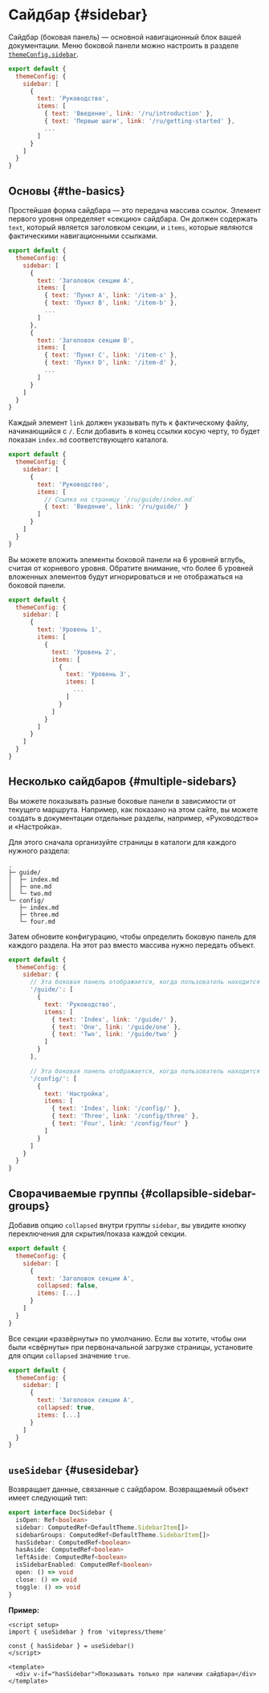 # Сайдбар {#sidebar}

Сайдбар (боковая панель) — основной навигационный блок вашей документации. Меню боковой панели можно настроить в разделе [`themeConfig.sidebar`](./default-theme-config#sidebar).

```js
export default {
  themeConfig: {
    sidebar: [
      {
        text: 'Руководство',
        items: [
          { text: 'Введение', link: '/ru/introduction' },
          { text: 'Первые шаги', link: '/ru/getting-started' },
          ...
        ]
      }
    ]
  }
}
```

## Основы {#the-basics}

Простейшая форма сайдбара — это передача массива ссылок. Элемент первого уровня определяет «секцию» сайдбара. Он должен содержать `text`, который является заголовком секции, и `items`, которые являются фактическими навигационными ссылками.

```js
export default {
  themeConfig: {
    sidebar: [
      {
        text: 'Заголовок секции A',
        items: [
          { text: 'Пункт A', link: '/item-a' },
          { text: 'Пункт B', link: '/item-b' },
          ...
        ]
      },
      {
        text: 'Заголовок секции B',
        items: [
          { text: 'Пункт C', link: '/item-c' },
          { text: 'Пункт D', link: '/item-d' },
          ...
        ]
      }
    ]
  }
}
```

Каждый элемент `link` должен указывать путь к фактическому файлу, начинающийся с `/`. Если добавить в конец ссылки косую черту, то будет показан `index.md` соответствующего каталога.

```js
export default {
  themeConfig: {
    sidebar: [
      {
        text: 'Руководство',
        items: [
          // Ссылка на страницу `/ru/guide/index.md`
          { text: 'Введение', link: '/ru/guide/' }
        ]
      }
    ]
  }
}
```

Вы можете вложить элементы боковой панели на 6 уровней вглубь, считая от корневого уровня. Обратите внимание, что более 6 уровней вложенных элементов будут игнорироваться и не отображаться на боковой панели.

```js
export default {
  themeConfig: {
    sidebar: [
      {
        text: 'Уровень 1',
        items: [
          {
            text: 'Уровень 2',
            items: [
              {
                text: 'Уровень 3',
                items: [
                  ...
                ]
              }
            ]
          }
        ]
      }
    ]
  }
}
```

## Несколько сайдбаров {#multiple-sidebars}

Вы можете показывать разные боковые панели в зависимости от текущего маршрута. Например, как показано на этом сайте, вы можете создать в документации отдельные разделы, например, «Руководство» и «Настройка».

Для этого сначала организуйте страницы в каталоги для каждого нужного раздела:

```
.
├─ guide/
│  ├─ index.md
│  ├─ one.md
│  └─ two.md
└─ config/
   ├─ index.md
   ├─ three.md
   └─ four.md
```

Затем обновите конфигурацию, чтобы определить боковую панель для каждого раздела. На этот раз вместо массива нужно передать объект.

```js
export default {
  themeConfig: {
    sidebar: {
      // Эта боковая панель отображается, когда пользователь находится в директории `guide`
      '/guide/': [
        {
          text: 'Руководство',
          items: [
            { text: 'Index', link: '/guide/' },
            { text: 'One', link: '/guide/one' },
            { text: 'Two', link: '/guide/two' }
          ]
        }
      ],

      // Эта боковая панель отображается, когда пользователь находится в директории `config`
      '/config/': [
        {
          text: 'Настройка',
          items: [
            { text: 'Index', link: '/config/' },
            { text: 'Three', link: '/config/three' },
            { text: 'Four', link: '/config/four' }
          ]
        }
      ]
    }
  }
}
```

## Сворачиваемые группы {#collapsible-sidebar-groups}

Добавив опцию `collapsed` внутри группы `sidebar`, вы увидите кнопку переключения для скрытия/показа каждой секции.

```js
export default {
  themeConfig: {
    sidebar: [
      {
        text: 'Заголовок секции A',
        collapsed: false,
        items: [...]
      }
    ]
  }
}
```

Все секции «развёрнуты» по умолчанию. Если вы хотите, чтобы они были «свёрнуты» при первоначальной загрузке страницы, установите для опции `collapsed` значение `true`.

```js
export default {
  themeConfig: {
    sidebar: [
      {
        text: 'Заголовок секции A',
        collapsed: true,
        items: [...]
      }
    ]
  }
}
```

## `useSidebar` <Badge type="info" text="композабл" /> {#usesidebar}

Возвращает данные, связанные с сайдбаром. Возвращаемый объект имеет следующий тип:

```ts
export interface DocSidebar {
  isOpen: Ref<boolean>
  sidebar: ComputedRef<DefaultTheme.SidebarItem[]>
  sidebarGroups: ComputedRef<DefaultTheme.SidebarItem[]>
  hasSidebar: ComputedRef<boolean>
  hasAside: ComputedRef<boolean>
  leftAside: ComputedRef<boolean>
  isSidebarEnabled: ComputedRef<boolean>
  open: () => void
  close: () => void
  toggle: () => void
}
```

**Пример:**

```vue
<script setup>
import { useSidebar } from 'vitepress/theme'

const { hasSidebar } = useSidebar()
</script>

<template>
  <div v-if="hasSidebar">Показывать только при наличии сайдбара</div>
</template>
```
